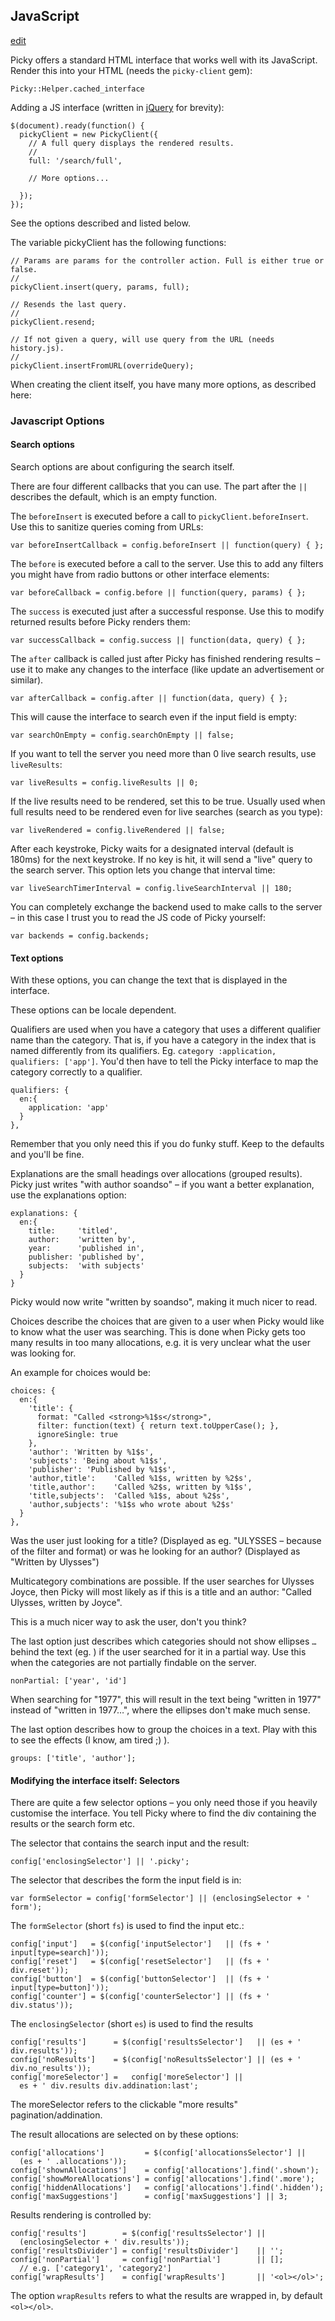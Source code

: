 ## JavaScript


[edit](http://github.com/floere/picky/blob/master/web/source/documentation/_javascript.html.md)

Picky offers a standard HTML interface that works well with its JavaScript. Render this into your HTML (needs the `picky-client` gem):

    Picky::Helper.cached_interface

Adding a JS interface (written in [jQuery](http://jquery.com) for brevity):

    $(document).ready(function() {
      pickyClient = new PickyClient({
        // A full query displays the rendered results.
        //
        full: '/search/full',
        
        // More options...
      
      });
    });

See the options described and listed below.

The variable pickyClient has the following functions:
  
    // Params are params for the controller action. Full is either true or false.
    //
    pickyClient.insert(query, params, full);
    
    // Resends the last query.
    //
    pickyClient.resend;
    
    // If not given a query, will use query from the URL (needs history.js).
    //
    pickyClient.insertFromURL(overrideQuery);

When creating the client itself, you have many more options, as described here:

### Javascript Options

#### Search options

Search options are about configuring the search itself.

There are four different callbacks that you can use. The part after the `||` describes the default, which is an empty function.

The `beforeInsert` is executed before a call to `pickyClient.beforeInsert`. Use this to sanitize queries coming from URLs:

    var beforeInsertCallback = config.beforeInsert || function(query) { };

The `before` is executed before a call to the server. Use this to add any filters you might have from radio buttons or other interface elements:

    var beforeCallback = config.before || function(query, params) { };

The `success` is executed just after a successful response. Use this to modify returned results before Picky renders them:

    var successCallback = config.success || function(data, query) { };

The `after` callback is called just after Picky has finished rendering results – use it to make any changes to the interface (like update an advertisement or similar).

    var afterCallback = config.after || function(data, query) { };

This will cause the interface to search even if the input field is empty:

    var searchOnEmpty = config.searchOnEmpty || false;

If you want to tell the server you need more than 0 live search results, use `liveResults`:

    var liveResults = config.liveResults || 0;

If the live results need to be rendered, set this to be true. Usually used when full results need to be rendered even for live searches (search as you type):

    var liveRendered = config.liveRendered || false;

After each keystroke, Picky waits for a designated interval (default is 180ms) for the next keystroke. If no key is hit, it will send a "live" query to the search server. This option lets you change that interval time:

    var liveSearchTimerInterval = config.liveSearchInterval || 180;

You can completely exchange the backend used to make calls to the server – in this case I trust you to read the JS code of Picky yourself:

    var backends = config.backends;

#### Text options

With these options, you can change the text that is displayed in the interface.

These options can be locale dependent.

Qualifiers are used when you have a category that uses a different qualifier name than the category. That is, if you have a category in the index that is named differently from its qualifiers. Eg. `category :application, qualifiers: ['app']`. You'd then have to tell the Picky interface to map the category correctly to a qualifier.

    qualifiers: {
      en:{
        application: 'app'
      }
    },

Remember that you only need this if you do funky stuff. Keep to the defaults and you'll be fine.

Explanations are the small headings over allocations (grouped results). Picky just writes "with author soandso" – if you want a better explanation, use the explanations option:

    explanations: {
      en:{
        title:     'titled',
        author:    'written by',
        year:      'published in',
        publisher: 'published by',
        subjects:  'with subjects'
      }
    }

Picky would now write "written by soandso", making it much nicer to read.
    
Choices describe the choices that are given to a user when Picky would like to know what the user was searching. This is done when Picky gets too many results in too many allocations, e.g. it is very unclear what the user was looking for.

An example for choices would be:
    
    choices: {
      en:{
        'title': {
          format: "Called <strong>%1$s</strong>",
          filter: function(text) { return text.toUpperCase(); },
          ignoreSingle: true
        },
        'author': 'Written by %1$s',
        'subjects': 'Being about %1$s',
        'publisher': 'Published by %1$s',
        'author,title':    'Called %1$s, written by %2$s',
        'title,author':    'Called %2$s, written by %1$s',
        'title,subjects':  'Called %1$s, about %2$s',
        'author,subjects': '%1$s who wrote about %2$s'
      }
    },
    
Was the user just looking for a title? (Displayed as eg. "ULYSSES – because of the filter and format) or was he looking for an author? (Displayed as "Written by Ulysses")

Multicategory combinations are possible. If the user searches for Ulysses Joyce, then Picky will most likely as if this is a title and an author: "Called Ulysses, written by Joyce".

This is a much nicer way to ask the user, don't you think?

The last option just describes which categories should not show ellipses `…` behind the text (eg. ) if the user searched for it in a partial way. Use this when the categories are not partially findable on the server.

    nonPartial: ['year', 'id']
    
When searching for "1977", this will result in the text being "written in 1977" instead of "written in 1977…", where the ellipses don't make much sense.

The last option describes how to group the choices in a text. Play with this to see the effects (I know, am tired ;) ).

    groups: ['title', 'author'];

#### Modifying the interface itself: Selectors

There are quite a few selector options – you only need those if you heavily customise the interface. You tell Picky where to find the div containing the results or the search form etc.

The selector that contains the search input and the result:

    config['enclosingSelector'] || '.picky';

The selector that describes the form the input field is in:

    var formSelector = config['formSelector'] || (enclosingSelector + ' form');
    
The `formSelector` (short `fs`) is used to find the input etc.:

    config['input']   = $(config['inputSelector']   || (fs + ' input[type=search]'));
    config['reset']   = $(config['resetSelector']   || (fs + ' div.reset'));
    config['button']  = $(config['buttonSelector']  || (fs + ' input[type=button]'));
    config['counter'] = $(config['counterSelector'] || (fs + ' div.status'));

The `enclosingSelector` (short `es`) is used to find the results
  
    config['results']      = $(config['resultsSelector']   || (es + ' div.results'));
    config['noResults']    = $(config['noResultsSelector'] || (es + ' div.no_results'));
    config['moreSelector'] =   config['moreSelector'] ||
      es + ' div.results div.addination:last';

The moreSelector refers to the clickable "more results" pagination/addination.

The result allocations are selected on by these options:

    config['allocations']         = $(config['allocationsSelector'] ||
      (es + ' .allocations'));
    config['shownAllocations']    = config['allocations'].find('.shown');
    config['showMoreAllocations'] = config['allocations'].find('.more');
    config['hiddenAllocations']   = config['allocations'].find('.hidden');
    config['maxSuggestions']      = config['maxSuggestions'] || 3;
      
Results rendering is controlled by:

    config['results']        = $(config['resultsSelector'] ||
      (enclosingSelector + ' div.results'));
    config['resultsDivider'] = config['resultsDivider']    || '';
    config['nonPartial']     = config['nonPartial']        || [];
      // e.g. ['category1', 'category2']
    config['wrapResults']    = config['wrapResults']       || '<ol></ol>';

The option `wrapResults` refers to what the results are wrapped in, by default `<ol></ol>`.